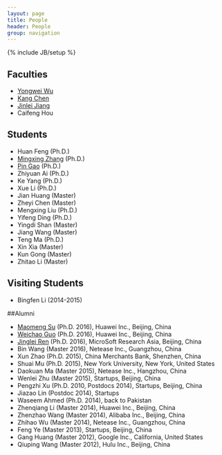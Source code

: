 ```yaml
---
layout: page
title: People
header: People
group: navigation
---
```

{% include JB/setup %}

## Faculties
* [Yongwei Wu](/~yongweiwu)
* [Kang Chen](/~kangchen)
* [Jinlei Jiang](/~jinleijiang)
* Caifeng Hou

## Students
* Huan Feng (Ph.D.)
* [Mingxing Zhang](http://james0zan.github.io) (Ph.D.)
* [Pin Gao](http://zorksylar.github.io) (Ph.D.)
* Zhiyuan Ai (Ph.D.)
* Ke Yang (Ph.D.)
* Xue Li (Ph.D.)
* Jian Huang (Master)
* Zheyi Chen (Master)
* Mengxing Liu (Ph.D.)
* Yifeng Ding (Ph.D.)
* Yingdi Shan (Master)
* Jiang Wang (Master)
* Teng Ma (Ph.D.)
* Xin Xia (Master)
* Kun Gong (Master)
* Zhitao Li (Master)

## Visiting Students
* Bingfen Li (2014-2015)

##Alumni
* [Maomeng Su](https://www.linkedin.com/profile/view?id=349373945) (Ph.D. 2016), Huawei Inc., Beijing, China
* [Weichao Guo](http://weichaoguo.github.io) (Ph.D. 2016), Huawei Inc., Beijing, China
* [Jinglei Ren](http://jinglei.ren.systems) (Ph.D. 2016), MicroSoft Research Asia, Beijing, China
* Bin Wang (Master 2016), Netease Inc., Guangzhou, China
* Xun Zhao (Ph.D. 2015), China Merchants Bank, Shenzhen, China
* Shuai Mu (Ph.D. 2015), New York University, New York, United States
* Daokuan Ma (Master 2015), Netease Inc., Hangzhou, China
* Wenlei Zhu (Master 2015), Startups, Beijing, China
* Pengzhi Xu (Ph.D. 2010, Postdocs 2014), Startups, Beijing, China
* Jiazao Lin (Postdoc 2014), Startups
* Waseem Ahmed (Ph.D. 2014), back to Pakistan
* Zhenqiang Li (Master 2014), Huawei Inc., Beijing, China
* Zhenzhao Wang (Master 2014), Alibaba Inc., Beijing, China
* Zhihao Wu (Master 2014), Netease Inc., Guangzhou, China
* Feng Ye (Master 2013), Startups, Beijing, China
* Gang Huang (Master 2012), Google Inc., California, United States
* Qiuping Wang (Master 2012), Hulu Inc., Beijing, China
